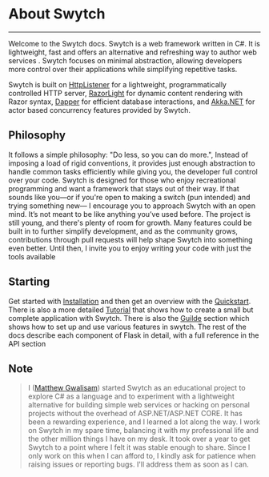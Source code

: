 
# About Swytch
--------
Welcome to the  Swytch docs. Swytch is a web framework written in C#. It is lightweight, fast and offers an alternative and refreshing
way to author web services . Swytch focuses on minimal abstraction, allowing developers more control over their applications while simplifying repetitive tasks.

Swytch is built on [HttpListener](https://learn.microsoft.com/en-us/dotnet/api/system.net.httplistener?view=net-9.0) for a lightweight, programmatically controlled HTTP server, 
[RazorLight](https://github.com/toddams/RazorLight) for dynamic content rendering with Razor syntax, [Dapper](https://github.com/DapperLib/Dapper) for efficient database interactions, 
and [Akka.NET](https://github.com/akkadotnet/akka.net) for actor based concurrency features provided by Swytch. 




## Philosophy
It follows a simple philosophy: "Do less, so you can do more.", Instead of imposing a load of rigid conventions, it provides just enough abstraction to handle common tasks efficiently
while giving you, the developer full control over your code.
Swytch is designed for those who enjoy recreational programming and want a framework that stays out of their way. 
If that sounds like you—or if you're open to making a switch (pun intended) and trying something new—
I encourage you to approach Swytch with an open mind. It’s not meant to be like anything you’ve used before.
The project is still young, and there's plenty of room for growth. Many features could be built in to further simplify development, and as the community grows, contributions through pull requests will help shape Swytch into something even better. Until then, I invite you to enjoy writing your code with just the tools available

## Starting
Get started with [Installation](Installation.md) and then get an overview with the [Quickstart](Quickstart.md). 
There is also a more detailed [Tutorial](#) that shows how to create a small but complete application with Swytch. 
There is also the [Guilde](Guide.md) section which shows how to set up and use various features in swytch.
The rest of the docs describe each component of Flask in detail, with a full reference in the API section

## Note 

> I ([Matthew Gwalisam](https://github.com/Gwali-1)) started Swytch as an educational project to explore C# as a language and to experiment with a lightweight
> alternative
> for building simple web services or hacking on personal projects without the overhead of ASP.NET/ASP.NET CORE. It has
> been a
> rewarding experience, and I learned a lot along the way.
> I work on Swytch in my spare time, balancing it with my professional life and the other million things I have on my
> desk. It took over a year to get Swytch to a point where
> I felt it was stable enough to share. Since I only work on this when I can afford to, I kindly ask for patience when
> raising issues or reporting bugs. I'll address them as soon as I can.



